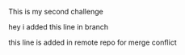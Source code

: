 This is my second challenge 

hey i added this line in branch 

this line is added in remote repo for merge conflict 


